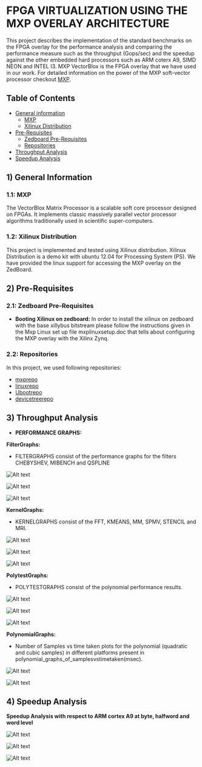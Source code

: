# FPGA VIRTUALIZATION USING THE MXP OVERLAY ARCHITECTURE
This project describes the implementation of the standard benchmarks on the FPGA overlay for the performance analysis and comparing the performance measure such as the throughput (Gops/sec) and the speedup against the other embedded hard processors such as ARM coterx A9, SIMD NEON and INTEL I3. MXP VectorBlox is the FPGA overlay that we have used in our work. For detailed information on the power of the MXP soft-vector processor checkout   [MXP](http://vectorblox.com/).  

## Table of Contents
+ [General information](#info) 
    + [MXP](#info-mxp)
    + [Xilinux Distribution](#info-xilinux)
+ [Pre-Requisites](#prereq) 
    + [Zedboard Pre-Requisites](#prereq-zb)
	+ [Repositories](#repo)
+ [Throughput Analysis](#performanceanalysis) 
+ [Speedup Analysis](#speedupanalysis) 

## <a name="info"></a> 1) General Information
### <a name="info-opencl"></a> 1.1: MXP
The VectorBlox Matrix Processor is a scalable soft core processor designed on FPGAs. It implements classic massively parallel vector processor algorithms traditionally used in scientific super-computers.

### <a name="info-xilinux"></a> 1.2: Xilinux Distribution
This project is implemented and tested using Xilinux distribution. Xilinux Distribution is a demo kit with ubuntu 12.04 for Processing System (PS). We have provided the linux support for accessing the MXP overlay on the ZedBoard.    

## <a name="prereq"></a> 2) Pre-Requisites
### <a name="prereq-zb"></a> 2.1: Zedboard Pre-Requisites

* **Booting Xilinux on zedboard:**
In order to install the xilinux on zedboard with the base xillybus bitstream please follow the instructions given in the Mxp Linux set up file mxplinuxsetup.doc that tells about configuring the MXP overlay with the Xilinx Zynq. 
 

### <a name="repo"></a> 2.2: Repositories 
In this project, we used following repositories:

* [mxprepo](https://github.com/VectorBlox/mxp.git) 
* [linuxrepo](https://github.com/VectorBlox/linux-xlnx.git)
* [Ubootrepo](https://github.com/VectorBlox/u-boot-xlnx.git)
* [devicetreerepo](https://github.com/VectorBlox/device-tree-xlnx.git)


## <a name="performanceanalysis"></a> 3) Throughput Analysis

* **PERFORMANCE GRAPHS:**

**FilterGraphs:**
* FILTERGRAPHS consist of the performance graphs for the filters CHEBYSHEV, MIBENCH and QSPLINE

![Alt text](https://github.com/AdhikariSaurabh/mxpbenchmarks/blob/master/filtergraphs/filter_performance_byte.png?raw=true "Optional Title")

![Alt text](https://github.com/AdhikariSaurabh/mxpbenchmarks/blob/master/filtergraphs/filter_performance_halfword.png?raw=true "Optional Title")

![Alt text](https://github.com/AdhikariSaurabh/mxpbenchmarks/blob/master/filtergraphs/filter_performance_word.png?raw=true "Optional Title")


**KernelGraphs:**
* KERNELGRAPHS consist of the FFT, KMEANS, MM, SPMV, STENCIL and MRI. 

![Alt text](https://github.com/AdhikariSaurabh/mxpbenchmarks/blob/master/kernelgraphs/kernel_performance_byte.png?raw=true "Optional Title")

![Alt text](https://github.com/AdhikariSaurabh/mxpbenchmarks/blob/master/kernelgraphs/kernel_performance_halfword.png?raw=true "Optional Title")

![Alt text](https://github.com/AdhikariSaurabh/mxpbenchmarks/blob/master/kernelgraphs/kernel_performance_word.png?raw=true "Optional Title")


**PolytestGraphs:**
* POLYTESTGRAPHS consist of the polynomial performance results.

![Alt text](https://github.com/AdhikariSaurabh/mxpbenchmarks/blob/master/polytestgraphs/polytest_graph_byte.png?raw=true "Optional Title")

![Alt text](https://github.com/AdhikariSaurabh/mxpbenchmarks/blob/master/polytestgraphs/polytest_graph_halfword.png?raw=true "Optional Title")

![Alt text](https://github.com/AdhikariSaurabh/mxpbenchmarks/blob/master/polytestgraphs/polytest_graph_word.png?raw=true "Optional Title")


**PolynomialGraphs:**
* Number of Samples vs time taken plots for the polynomial (quadratic and cubic samples) in different platforms present in      polynomial_graphs_of_samplesvstimetaken(msec).

![Alt text](https://github.com/AdhikariSaurabh/mxpbenchmarks/blob/master/polynomial_graphsno_of_samples%20vs%20time%20taken(msec)/cubic_samples.png?raw=true "Optional Title")


![Alt text](https://github.com/AdhikariSaurabh/mxpbenchmarks/blob/master/polynomial_graphsno_of_samples%20vs%20time%20taken(msec)/quadratic_samples.png?raw=true "Optional Title")

## <a name="Speedup Analysis"></a> 4) Speedup Analysis
**Speedup Analysis with respect to ARM cortex A9 at byte, halfword and word level**

![Alt text](https://github.com/AdhikariSaurabh/mxpbenchmarks/blob/master/speedupbyte.png?raw=true "Byte(8-bits) Level Speedup")


![Alt text](https://github.com/AdhikariSaurabh/mxpbenchmarks/blob/master/speeduphalfword.png?raw=true "Halfword(16-bits) Level Speedup")

![Alt text](https://github.com/AdhikariSaurabh/mxpbenchmarks/blob/master/speedupword.png?raw=true "Word(32-bits) Level Speedup")
 



